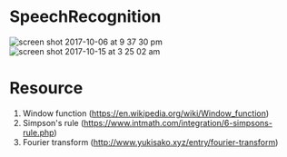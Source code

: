 # SpeechRecognition
![screen shot 2017-10-06 at 9 37 30 pm](https://user-images.githubusercontent.com/21322866/31304763-99f2056a-aade-11e7-993a-4ac1b39ad2f0.png)
![screen shot 2017-10-15 at 3 25 02 am](https://user-images.githubusercontent.com/21322866/31583933-dd3a2e9e-b158-11e7-9d6e-e3475e919849.png)

# Resource
1. Window function (https://en.wikipedia.org/wiki/Window_function)
2. Simpson's rule (https://www.intmath.com/integration/6-simpsons-rule.php)
3. Fourier transform (http://www.yukisako.xyz/entry/fourier-transform)
